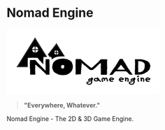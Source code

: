 # Nomad Engine

![로고](./Resources/Images/Logo.png)

> **"Everywhere, Whatever."**

Nomad Engine - The 2D & 3D Game Engine.


